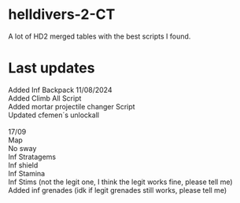 # helldivers-2-CT
A lot of HD2 merged tables with the best scripts I found.

# Last updates
Added Inf Backpack 11/08/2024 <br>
Added Climb All Script <br>
Added mortar projectile changer Script <br>
Updated cfemen´s unlockall
<br><br>
17/09<br>
Map<br>
No sway<br>
Inf Stratagems<br>
Inf shield<br>
Inf Stamina<br>
Inf Stims (not the legit one, I think the legit works fine, please tell me)<br>
Added inf grenades (idk if legit grenades still works, please tell me)<br>
